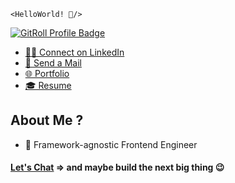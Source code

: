 `<HelloWorld! 👋/>`

<a href="https://gitroll.io/profile/uUCfbnn5sDaRlTQUA6uVhoQk2QpD2" target="_blank"><img src="https://gitroll.io/api/badges/profiles/v1/uUCfbnn5sDaRlTQUA6uVhoQk2QpD2" alt="GitRoll Profile Badge"/></a>

- [👨‍🏫 Connect on LinkedIn](https://www.linkedin.com/in)
- [📩 Send a Mail](mailto:ismailmuyideen.c05@gmail.com)
- [🌐 Portfolio](https://notradioopaque.netlify.app/)
- [🎓 Resume](https://github.com/notradioopaque/notradioopaque/blob/main/your-resume.pdf)

## About Me ?

- 💼 Framework-agnostic Frontend Engineer

#### [Let's Chat](https://calendly.com/koladeleolaitan/chat) => and maybe build the next big thing 😉
